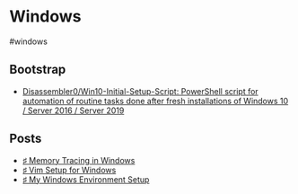 # Windows

#windows

## Bootstrap

* [Disassembler0/Win10-Initial-Setup-Script: PowerShell script for automation of routine tasks done after fresh installations of Windows 10 / Server 2016 / Server 2019](https://github.com/Disassembler0/Win10-Initial-Setup-Script)

## Posts

* [♯ Memory Tracing in Windows](ia-writer://open?path=/Locations/_Publish/§%20Blog/Posts/Posts%20-%202020/2006%20-%20Memory%20Tracing%20in%20Windows/♯%20Memory%20Tracing%20in%20Windows.md)
* [♯ Vim Setup for Windows](ia-writer://open?path=/Locations/_Publish/§%20Blog/Posts/Posts%20-%202020/2005%20-%20Vim%20Setup%20for%20Windows/♯%20Vim%20Setup%20for%20Windows.md)
* [♯ My Windows Environment Setup](ia-writer://open?path=/Locations/_Publish/§%20Blog/Posts/Posts%20-%202020/2005%20-%20My%20Windows%20Environment%20Setup/♯%20My%20Windows%20Environment%20Setup.md)
